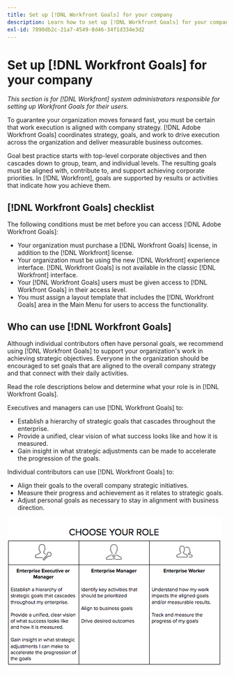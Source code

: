 ```yaml
---
title: Set up [!DNL Workfront Goals] for your company
description: Learn how to set up [!DNL Workfront Goals] for your company so that you can ensure that work execution is aligned with your company strategy.
exl-id: 7890db2c-21a7-4549-8d46-34f1d334e3d2
---
```

# Set up [!DNL Workfront Goals] for your company

*This section is for [!DNL Workfront] system administrators responsible for setting up Workfront Goals for their users.*

To guarantee your organization moves forward fast, you must be certain that work execution is aligned with company strategy. [!DNL Adobe Workfront Goals] coordinates strategy, goals, and work to drive execution across the organization and deliver measurable business outcomes.

Goal best practice starts with top-level corporate objectives and then cascades down to group, team, and individual levels. The resulting goals must be aligned with, contribute to, and support achieving corporate priorities. In [!DNL Workfront], goals are supported by results or activities that indicate how you achieve them.

## [!DNL Workfront Goals] checklist

The following conditions must be met before you can access [!DNL Adobe Workfront Goals]:

* Your organization must purchase a [!DNL Workfront Goals] license, in addition to the [!DNL Workfront] license.
* Your organization must be using the new [!DNL Workfront] experience interface. [!DNL Workfront Goals] is not available in the classic [!DNL Workfront] interface.
* Your [!DNL Workfront Goals] users must be given access to [!DNL Workfront Goals] in their access level.
* You must assign a layout template that includes the [!DNL Workfront Goals] area in the Main Menu for users to access the functionality.

## Who can use [!DNL Workfront Goals]

Although individual contributors often have personal goals, we recommend using [!DNL Workfront Goals] to support your organization's work in achieving strategic objectives. Everyone in the organization should be encouraged to set goals that are aligned to the overall company strategy and that connect with their daily activities.

Read the role descriptions below and determine what your role is in [!DNL Workfront Goals].

Executives and managers can use [!DNL Workfront Goals] to:

* Establish a hierarchy of strategic goals that cascades throughout the enterprise. 
* Provide a unified, clear vision of what success looks like and how it is measured.
* Gain insight in what strategic adjustments can be made to accelerate the progression of the goals.

Individual contributors can use [!DNL Workfront Goals] to:

* Align their goals to the overall company strategic initiatives.
* Measure their progress and achievement as it relates to strategic goals.
* Adjust personal goals as necessary to stay in alignment with business direction.

![A graphic of different roles for Workfront Goals](assets/01-workfront-goals-choose-your-role.png)
